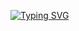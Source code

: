 <a href="https://git.io/typing-svg"><img src="https://readme-typing-svg.demolab.com?font=Martian+Mono&weight=600&size=36&pause=1000&color=702963&center=true&random=false&width=1000&height=80&lines=Aiman+Mumtaz;Full+Stack+Web+Developer;+United+Health+Group;TypeScript+%E2%80%A2+Springboot+%E2%80%A2+NextJS" alt="Typing SVG" /></a>

